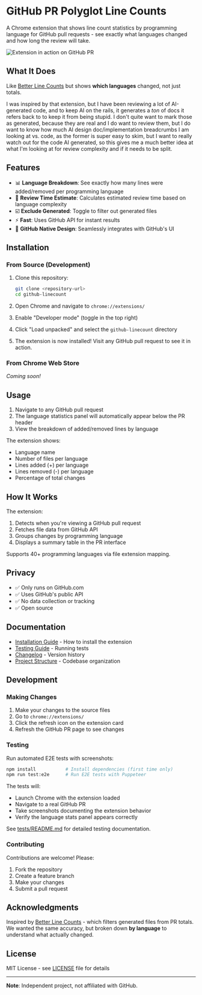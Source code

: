 # GitHub PR Polyglot Line Counts

A Chrome extension that shows line count statistics by programming language for GitHub pull requests - see exactly what languages changed and how long the review will take.

![Extension in action on GitHub PR](tests/screenshots/02-language-stats-panel.png)

## What It Does

Like [Better Line Counts](https://chromewebstore.google.com/detail/github-better-line-counts/ocfdgncpifmegplaglcnglhioflaimkd) but shows **which languages** changed, not just totals.

I was inspired by that extension, but I have been reviewing a lot of AI-generated code, and to keep AI on the rails, it generates
a *ton* of docs it refers back to to keep it from being stupid.   I don't quite want to mark those as generated, because they are
real and I do want to review them, but I do want to know how much AI design doc/implementation breadcrumbs I am looking at vs. code,
as the former is super easy to skim, but I want to really watch out for the code AI generated, so this gives me a much better
idea at what I'm looking at for review complexity and if it needs to be split.

## Features

- 📊 **Language Breakdown**: See exactly how many lines were added/removed per programming language
- 📝 **Review Time Estimate**: Calculates estimated review time based on language complexity
- ☑️ **Exclude Generated**: Toggle to filter out generated files
- ⚡ **Fast**: Uses GitHub API for instant results
- 🎨 **GitHub Native Design**: Seamlessly integrates with GitHub's UI

## Installation

### From Source (Development)

1. Clone this repository:
   ```bash
   git clone <repository-url>
   cd github-linecount
   ```

2. Open Chrome and navigate to `chrome://extensions/`

3. Enable "Developer mode" (toggle in the top right)

4. Click "Load unpacked" and select the `github-linecount` directory

5. The extension is now installed! Visit any GitHub pull request to see it in action.

### From Chrome Web Store

*Coming soon!*

## Usage

1. Navigate to any GitHub pull request
2. The language statistics panel will automatically appear below the PR header
3. View the breakdown of added/removed lines by language

The extension shows:
- Language name
- Number of files per language
- Lines added (+) per language
- Lines removed (-) per language
- Percentage of total changes

## How It Works

The extension:
1. Detects when you're viewing a GitHub pull request  
2. Fetches file data from GitHub API
3. Groups changes by programming language
4. Displays a summary table in the PR interface

Supports 40+ programming languages via file extension mapping.

## Privacy

- ✅ Only runs on GitHub.com
- ✅ Uses GitHub's public API
- ✅ No data collection or tracking
- ✅ Open source

## Documentation

- [Installation Guide](docs/INSTALLATION.md) - How to install the extension
- [Testing Guide](docs/TESTING.md) - Running tests
- [Changelog](docs/CHANGELOG.md) - Version history
- [Project Structure](docs/PROJECT_STRUCTURE.md) - Codebase organization

## Development

### Making Changes

1. Make your changes to the source files
2. Go to `chrome://extensions/`
3. Click the refresh icon on the extension card
4. Refresh the GitHub PR page to see changes

### Testing

Run automated E2E tests with screenshots:

```bash
npm install           # Install dependencies (first time only)
npm run test:e2e      # Run E2E tests with Puppeteer
```

The tests will:
- Launch Chrome with the extension loaded
- Navigate to a real GitHub PR
- Take screenshots documenting the extension behavior
- Verify the language stats panel appears correctly

See [tests/README.md](tests/README.md) for detailed testing documentation.

### Contributing

Contributions are welcome! Please:
1. Fork the repository
2. Create a feature branch
3. Make your changes
4. Submit a pull request

## Acknowledgments

Inspired by [Better Line Counts](https://chromewebstore.google.com/detail/github-better-line-counts/ocfdgncpifmegplaglcnglhioflaimkd) - which filters generated files from PR totals. We wanted the same accuracy, but broken down **by language** to understand what actually changed.

## License

MIT License - see [LICENSE](LICENSE) file for details

---

**Note**: Independent project, not affiliated with GitHub.

